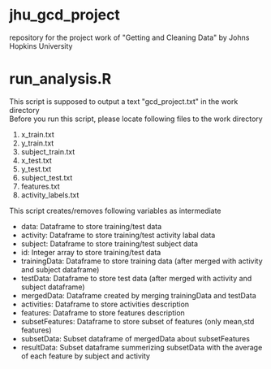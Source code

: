 # jhu_gcd_project
repository for the project work of "Getting and Cleaning Data" by Johns Hopkins University

# run_analysis.R
This script is supposed to output a text "gcd_project.txt" in the work directory  
Before you run this script, please locate following files to the work directory
1. x_train.txt
2. y_train.txt
3. subject_train.txt
4. x_test.txt
5. y_test.txt
6. subject_test.txt
7. features.txt
8. activity_labels.txt

This script creates/removes following variables as intermediate
* data: Dataframe to store training/test data
* activity: Dataframe to store training/test activity labal data
* subject: Dataframe to store training/test subject data
* id: Integer array to store training/test data
* trainingData: Dataframe to store training data (after merged with activity and subject dataframe)
* testData: Dataframe to store test data (after merged with activity and subject dataframe)
* mergedData: Dataframe created by merging trainingData and testData
* activities: Dataframe to store activities description
* features: Dataframe to store features description
* subsetFeatures: Dataframe to store subset of features (only mean,std features)
* subsetData: Subset dataframe of mergedData about subsetFeatures
* resultData: Subset dataframe summerizing subsetData with the average of each feature by subject and activity
